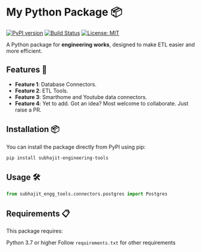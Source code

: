 # My Python Package 📦

[![PyPI version](https://badge.fury.io/py/subhajit-engineering-tools.svg)](https://badge.fury.io/py/subhajit-engineering-tools)
[![Build Status](https://travis-ci.com/subhajitss/subhajit-engineering-tools.svg?branch=main)](https://travis-ci.com/subhajitss/subhajit-engineering-tools)
[![License: MIT](https://img.shields.io/badge/License-MIT-yellow.svg)](https://opensource.org/licenses/MIT)

A Python package for **engineering works**, designed to make ETL easier and more efficient.

## Features 🚀

- **Feature 1**: Database Connectors.
- **Feature 2**: ETL Tools.
- **Feature 3**: Smarthome and Youtube data connectors.
- **Feature 4**: Yet to add. Got an idea? Most welcome to collaborate. Just raise a PR.

## Installation 📦

You can install the package directly from PyPI using pip:

```bash
pip install subhajit-engineering-tools
```

## Usage 🛠️

```python
from subhajit_engg_tools.connectors.postgres import Postgres
```

## Requirements 📋
This package requires:

Python 3.7 or higher
Follow `requirements.txt` for other requirements
